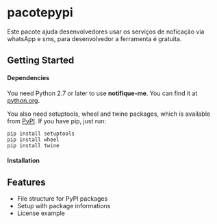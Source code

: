 # pacotepypi
Este pacote ajuda desenvolvedores usar os serviços de noficação via whatsApp e sms, para desenvolvedor a ferramenta é gratuita.

## Getting Started
#### Dependencies
You need Python 2.7 or later to use **notifique-me**. You can find it at [python.org](https://www.python.org/).

You also need setuptools, wheel and twine packages, which is available from [PyPI](https://pypi.org). If you have pip, just run:
```
pip install setuptools
pip install wheel
pip install twine
```
#### Installation


## Features
- File structure for PyPI packages
- Setup with package informations
- License example
